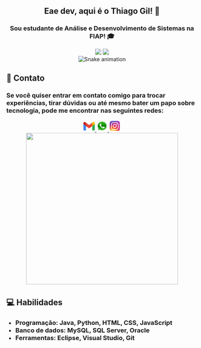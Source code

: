 <div align="center">
  <h2>Eae dev, aqui é o Thiago Gil! 👋</h2>
  <h3><p>Sou estudante de Análise e Desenvolvimento de Sistemas na FIAP! 🎓</p></h3>
</div>

<div align="center">
  <img height="180em" src="https://github-readme-stats.vercel.app/api?username=thiagogilcamargo&show_icons=true&theme=dark"/>
  <img height="180em" src="https://github-readme-stats.vercel.app/api/top-langs/?username=thiagogilcamargo&layout=compact&theme=dark"/>
</div>

<div align="center">
  <img src="https://github.com/danielbped/danielbped/blob/output/github-contribution-grid-snake.svg" alt="Snake animation">
</div>

<h2>📧 Contato</h2>
<h3><p>Se você quiser entrar em contato comigo para trocar experiências, tirar dúvidas ou até mesmo bater um papo sobre tecnologia, pode me encontrar nas seguintes redes:</p></h3>

<div align="center">
  <a href="mailto:thiagogilcmargo@gmail.com" target="_blank">
    <img width="30" src="official-gmail-icon-2020-.svg">
  </a>
  <a href="https://api.whatsapp.com/send?phone=+5511963346868" target="_blank">
    <img width="30" src="logo-whatsapp-png-pic-0.png">
  </a>
  <a href="https://www.instagram.com/charlieparadiso/" target="_blank">
    <img width="30" src="580b57fcd9996e24bc43c521.png"> 
  </a>
</div>
<div align="center">
  <img src="https://media1.giphy.com/media/8UGFw1hWy5FE4m3R4F/giphy.gif?cid=ecf05e47nqnxsha7bze9gix6rn8wfp3mdh73xf5spe9vopxv&rid=giphy.gif&ct=g" width="400" height="400" />
</div>
<div>
  <h2>💻 Habilidades</h2>
  <ul>
    <h3><li>Programação: Java, Python, HTML, CSS, JavaScript</li>
    <li>Banco de dados: MySQL, SQL Server, Oracle</li>
      <li>Ferramentas: Eclipse, Visual Studio, Git</li></h3>
  </ul>
</div>
